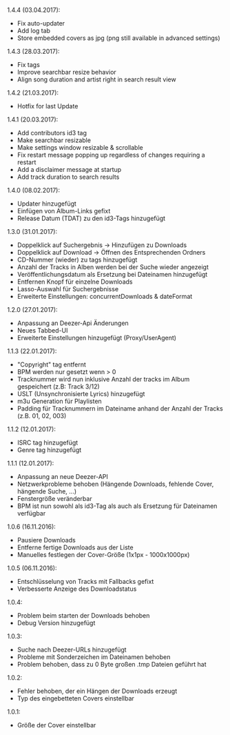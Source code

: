 1.4.4 (03.04.2017):
* Fix auto-updater
* Add log tab
* Store embedded covers as jpg (png still available in advanced settings)

1.4.3 (28.03.2017):
* Fix tags
* Improve searchbar resize behavior
* Align song duration and artist right in search result view

1.4.2 (21.03.2017):
* Hotfix for last Update

1.4.1 (20.03.2017):
* Add contributors id3 tag
* Make searchbar resizable
* Make settings window resizable & scrollable
* Fix restart message popping up regardless of changes requiring a restart
* Add a disclaimer message at startup
* Add track duration to search results


1.4.0 (08.02.2017):
* Updater hinzugefügt
* Einfügen von Album-Links gefixt
* Release Datum (TDAT) zu den id3-Tags hinzugefügt

1.3.0 (31.01.2017):
* Doppelklick auf Suchergebnis -> Hinzufügen zu Downloads
* Doppelklick auf Download -> Öffnen des Entsprechenden Ordners
* CD-Nummer (wieder) zu tags hinzugefügt
* Anzahl der Tracks in Alben werden bei der Suche wieder angezeigt
* Veröffentlichungsdatum als Ersetzung bei Dateinamen hinzugefügt
* Entfernen Knopf für einzelne Downloads
* Lasso-Auswahl für Suchergebnisse
* Erweiterte Einstellungen: concurrentDownloads & dateFormat

1.2.0 (27.01.2017):
* Anpassung an Deezer-Api Änderungen
* Neues Tabbed-UI
* Erweiterte Einstellungen hinzugefügt (Proxy/UserAgent)

1.1.3 (22.01.2017):
* "Copyright" tag entfernt
* BPM werden nur gesetzt wenn > 0
* Tracknummer wird nun inklusive Anzahl der tracks im Album gespeichert (z.B: Track 3/12)
* USLT (Unsynchronisierte Lyrics) hinzugefügt
* m3u Generation für Playlisten
* Padding für Tracknummern im Dateiname anhand der Anzahl der Tracks (z.B. 01, 02, 003)

1.1.2 (12.01.2017):
* ISRC tag hinzugefügt
* Genre tag hinzugefügt

1.1.1 (12.01.2017):
* Anpassung an neue Deezer-API
* Netzwerkprobleme behoben (Hängende Downloads, fehlende Cover, hängende Suche, ...)
* Fenstergröße veränderbar
* BPM ist nun sowohl als id3-Tag als auch als Ersetzung für Dateinamen verfügbar

1.0.6 (16.11.2016):
* Pausiere Downloads
* Entferne fertige Downloads aus der Liste
* Manuelles festlegen der Cover-Größe (1x1px - 1000x1000px)

1.0.5 (06.11.2016):
* Entschlüsselung von Tracks mit Fallbacks gefixt
* Verbesserte Anzeige des Downloadstatus

1.0.4:
* Problem beim starten der Downloads behoben
* Debug Version hinzugefügt

1.0.3:
* Suche nach Deezer-URLs hinzugefügt
* Probleme mit Sonderzeichen im Dateinamen behoben
* Problem behoben, dass zu 0 Byte großen .tmp Dateien geführt hat

1.0.2:
* Fehler behoben, der ein Hängen der Downloads erzeugt
* Typ des eingebetteten Covers einstellbar

1.0.1:
* Größe der Cover einstellbar